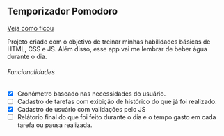 ## Temporizador Pomodoro

[Veja como ficou](https://tettam.github.io/pomodoro-timer/ "Veja como ficou")

Projeto criado com o objetivo de treinar minhas habilidades básicas de HTML, CSS e JS. Além disso, esse app vai me lembrar de beber água durante o dia.

###### Funcionalidades
- [x] Cronômetro baseado nas necessidades do usuário. 
- [ ] Cadastro de tarefas com exibição de histórico do que já foi realizado.
- [x] Cadastro de usuário com validações pelo JS
- [ ] Relátorio final do que foi feito durante o dia e o tempo gasto em cada tarefa ou pausa realizada.